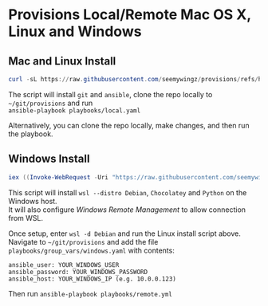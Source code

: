 Provisions Local/Remote Mac OS X, Linux and Windows
=====================================

## Mac and Linux Install
```powershell
curl -sL https://raw.githubusercontent.com/seemywingz/provisions/refs/heads/main/scripts/setup.sh | bash
```

The script will install `git` and `ansible`, clone the repo locally to `~/git/provisions` and run  
`ansible-playbook playbooks/local.yaml`

Alternatively, you can clone the repo locally, make changes, and then run the playbook.

## Windows Install
```powershell
iex ((Invoke-WebRequest -Uri "https://raw.githubusercontent.com/seemywingz/provisions/main/scripts/setup.ps1" -UseBasicParsing).Content)
```
This script will install `wsl --distro Debian`, `Chocolatey` and `Python` on the Windows host.  
It will also configure _Windows Remote Management_ to allow connection from WSL.

Once setup, enter `wsl -d Debian` and run the Linux install script above.  
Navigate to `~/git/provisions` and add the file `playbooks/group_vars/windows.yaml` with contents:
```
ansible_user: YOUR_WINDOWS_USER
ansible_password: YOUR_WINDOWS_PASSWORD
ansible_host: YOUR_WINDOWS_IP (e.g. 10.0.0.123)
```
Then run `ansible-playbook playbooks/remote.yml`